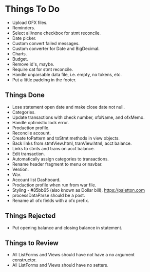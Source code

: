 # Things To Do

* Upload OFX files.
* Reminders.
* Select all/none checkbox for stmt reconcile.
* Date picker.
* Custom convert failed messages.
* Custom converter for Date and BigDecimal.
* Charts.
* Budget.
* Remove id's, maybe.
* Require cat for stmt reconcile.
* Handle unparsable data file, i.e. empty, no tokens, etc.
* Put a little padding in the footer.

## Things Done

* Lose statement open date and make close date not null.
* Categories.
* Update transactions with check number, ofxName, and ofxMemo.
* Handle optimistic lock error.
* Production profile.
* Reconcile account.
* Create toPattern and toStmt methods in view objects.
* Back links from stmtView.html, tranView.html, acct balance.
* Links to stmts and trans on acct balance. 
* Edit transaction.
* Automatically assign categories to transactions.
* Rename header fragment to menu or navbar.
* Version.
* War.
* Account list Dashboard.
* Production profile when run from war file.
* Styling - #85bb65 (also known as Dollar bill), https://paletton.com
* processDataParse should be a post.
* Rename all ofx fields with a ofx prefix.

## Things Rejected

* Put opening balance and closing balance in statement.

## Things to Review

* All ListForms and Views should have not have a no argument constructor.
* All ListForms and Views should have no setters.
